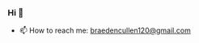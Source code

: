 ### Hi 👋
- 📫 How to reach me: braedencullen120@gmail.com     

<!--
**BraedenCu/BraedenCu** is a ✨ _special_ ✨ repository because its `README.md` (this file) appears on your GitHub profile.

Here are some ideas to get you started:

- 🔭 I’m currently working on ...
- 🌱 I’m currently learning ...
- 👯 I’m looking to collaborate on ...
- 🤔 I’m looking for help with ...
- 💬 Ask me about ...
- 📫 How to reach me: braedencullen120@gmail.com     
- 😄 Pronouns: ...
- ⚡ Fun fact: ...
-->
